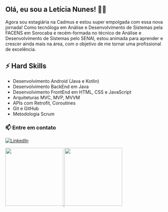 ## Olá, eu sou a Letícia Nunes! 👩‍💻

Agora sou estagiária na Cadmus e estou super empolgada com essa nova jornada! Como tecnóloga em Análise e Desenvolvimento de Sistemas pela FACENS em Sorocaba e recém-formada no técnico de Análise e Desenvolvimento de Sistemas pelo SENAI, estou animada para aprender e crescer ainda mais na área, com o objetivo de me tornar uma profissional de excelência.
## ⚡ Hard Skills
- Desenvolvimento Android (Java e Kotlin)
- Desenvolvimento BackEnd em Java
- Desenvolvimento FrontEnd em HTML, CSS e JavaScript
- Arquiteturas MVC, MVP, MVVM
- APIs com Retrofit, Coroutines
- Git e GitHub
- Metodologia Scrum



### 📫 Entre em contato
[![LinkedIn](https://img.shields.io/badge/LinkedIn-0077B5?style=for-the-badge&logo=linkedin&logoColor=white)](https://www.linkedin.com/in/leticia-nunes-a714621a1/)



<div>
  <a href="https://github.com/leticianunesdev">
    <img loading="lazy" height="180em" src="https://github-readme-stats.vercel.app/api/top-langs/?username=leticianunesdev&layout=compact&langs_count=7&theme=dracula"/>
    <img loading="lazy" height="180em" src="https://github-readme-stats.vercel.app/api?username=leticianunesdev&show_icons=true&theme=dracula&include_all_commits=true&count_private=true"/>
  </a>
</div>


